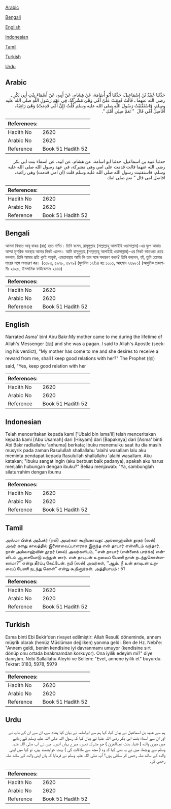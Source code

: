 [Arabic](#arabic)

[Bengali](#bengali)

[English](#english)

[Indonesian](#indonesian)

[Tamil](#tamil)

[Turkish](#turkish)

[Urdu](#urdu)

## Arabic


<div dir="rtl" lang="ar" style={{fontSize:'larger',backgroundColor:'#f8f9fa',padding:20}}>
حَدَّثَنَا عُبَيْدُ بْنُ إِسْمَاعِيلَ، حَدَّثَنَا أَبُو أُسَامَةَ، عَنْ هِشَامٍ، عَنْ أَبِيهِ، عَنْ أَسْمَاءَ بِنْتِ أَبِي بَكْرٍ ـ رضى الله عنهما ـ قَالَتْ قَدِمَتْ عَلَىَّ أُمِّي وَهْىَ مُشْرِكَةٌ، فِي عَهْدِ رَسُولِ اللَّهِ صلى الله عليه وسلم، فَاسْتَفْتَيْتُ رَسُولَ اللَّهِ صلى الله عليه وسلم قُلْتُ ‏(‏إِنَّ أُمِّي قَدِمَتْ‏)‏ وَهْىَ رَاغِبَةٌ، أَفَأَصِلُ أُمِّي قَالَ ‏ "‏ نَعَمْ صِلِي أُمَّكِ ‏"‏‏.‏
</div>
<div style={{backgroundColor:'#f8f9fa',padding:20, marginBottom: 10}}><table> <thead> <tr> <th>References:</th> <th></th> </tr> </thead> <tbody><tr><td>Hadith No</td><td>2620</td></tr><tr><td>Arabic No</td><td>2620</td></tr><tr><td>Reference</td><td>Book 51 Hadith 52</td></tr></tbody></table></div>


<div dir="rtl" lang="ar" style={{fontSize:'larger',backgroundColor:'#f8f9fa',padding:20}}>
حدثنا عبيد بن اسماعيل، حدثنا ابو اسامة، عن هشام، عن ابيه، عن اسماء بنت ابي بكر رضى الله عنهما قالت قدمت على امي وهى مشركة، في عهد رسول الله صلى الله عليه وسلم، فاستفتيت رسول الله صلى الله عليه وسلم قلت (ان امي قدمت) وهى راغبة، افاصل امي قال " نعم صلي امك
</div>
<div style={{backgroundColor:'#f8f9fa',padding:20, marginBottom: 10}}><table> <thead> <tr> <th>References:</th> <th></th> </tr> </thead> <tbody><tr><td>Hadith No</td><td>2620</td></tr><tr><td>Arabic No</td><td>2620</td></tr><tr><td>Reference</td><td>Book 51 Hadith 52</td></tr></tbody></table></div>

## Bengali


<div dir="ltr" lang="bn" style={{fontSize:'larger',backgroundColor:'#f8f9fa',padding:20}}>
আসমা বিনতে আবূ বাকর (রাঃ) হতে বর্ণিত। তিনি বলেন, রাসূলুল্লাহ (সাল্লাল্লাহু আলাইহি ওয়াসাল্লাম)-এর যুগে আমার আম্মা মুশরিক অবস্থায় আমার নিকট এলেন। আমি রাসূলুল্লাহ (সাল্লাল্লাহু আলাইহি ওয়াসাল্লাম)-এর নিকট ফাতওয়া চেয়ে বললাম, তিনি আমার প্রতি খুবই আকৃষ্ট, এমতাবস্থায় আমি কি তার সঙ্গে সদাচরণ করব? তিনি বললেন, হ্যাঁ, তুমি তোমার মায়ের সঙ্গে সদাচরণ কর। (৩১৮৩, ৫৯৭৮, ৫৯৭৯) (মুসলিম ১২/১৪ হাঃ ১০০৩, আহমাদ ২৬৯৮১) (আধুনিক প্রকাশনীঃ ২৪২৮, ইসলামিক ফাউন্ডেশনঃ ২৪৪৪)
</div>
<div style={{backgroundColor:'#f8f9fa',padding:20, marginBottom: 10}}><table> <thead> <tr> <th>References:</th> <th></th> </tr> </thead> <tbody><tr><td>Hadith No</td><td>2620</td></tr><tr><td>Arabic No</td><td>2620</td></tr><tr><td>Reference</td><td>Book 51 Hadith 52</td></tr></tbody></table></div>

## English


<div dir="ltr" lang="en" style={{fontSize:'larger',backgroundColor:'#f8f9fa',padding:20}}>
Narrated Asma' bint Abu Bakr:My mother came to me during the lifetime of Allah's Messenger (ﷺ) and she was a pagan. I said to Allah's Apostle (seeking his verdict), "My mother has come to me and she desires to receive a reward from me, shall I keep good relations with her?" The Prophet (ﷺ) said, "Yes, keep good relation with her
</div>
<div style={{backgroundColor:'#f8f9fa',padding:20, marginBottom: 10}}><table> <thead> <tr> <th>References:</th> <th></th> </tr> </thead> <tbody><tr><td>Hadith No</td><td>2620</td></tr><tr><td>Arabic No</td><td>2620</td></tr><tr><td>Reference</td><td>Book 51 Hadith 52</td></tr></tbody></table></div>

## Indonesian


<div dir="ltr" lang="id" style={{fontSize:'larger',backgroundColor:'#f8f9fa',padding:20}}>
Telah menceritakan kepada kami ['Ubaid bin Isma'il] telah menceritakan kepada kami [Abu Usamah] dari [Hisyam] dari [Bapaknya] dari [Asma' binti Abi Bakr radliallahu 'anhuma] berkata; Ibuku menemuiku saat itu dia masih musyrik pada zaman Rasulullah shallallahu 'alaihi wasallam lalu aku meminta pendapat kepada Rasulullah shallallahu 'alaihi wasallam. Aku katakan; "Ibuku sangat ingin (aku berbuat baik padanya), apakah aku harus menjalin hubungan dengan ibuku?" Beliau menjawab: "Ya, sambunglah silaturrahim dengan ibumu
</div>
<div style={{backgroundColor:'#f8f9fa',padding:20, marginBottom: 10}}><table> <thead> <tr> <th>References:</th> <th></th> </tr> </thead> <tbody><tr><td>Hadith No</td><td>2620</td></tr><tr><td>Arabic No</td><td>2620</td></tr><tr><td>Reference</td><td>Book 51 Hadith 52</td></tr></tbody></table></div>

## Tamil


<div dir="ltr" lang="ta" style={{fontSize:'larger',backgroundColor:'#f8f9fa',padding:20}}>
அஸ்மா பின்த் அபீபக்ர் (ரலி) அவர்கள் கூறியதாவது: அல்லாஹ்வின் தூதர் (ஸல்) அவர் களது காலத்தில் இணைவைப்பாளராக இருந்த என் தாயார் என்னிடம் வந்தார். நான் அல்லாஹ்வின் தூதர் (ஸல்) அவர்களிடம், ‘‘என் தாயார் (என்னைக் பார்க்க) என்னிடம் ஆசையோடு வந்துள் ளார். என் தாயுடன் உறவைப் பேணி நான் நடந்துகொள்ளலாமா?” என்று தீர்ப்பு கேட்டேன். நபி (ஸல்) அவர்கள், ‘‘ஆம். நீ உன் தாயுடன் உறவைப் பேணி நடந்து கொள்” என்று கூறினார்கள். அத்தியாயம் : 51
</div>
<div style={{backgroundColor:'#f8f9fa',padding:20, marginBottom: 10}}><table> <thead> <tr> <th>References:</th> <th></th> </tr> </thead> <tbody><tr><td>Hadith No</td><td>2620</td></tr><tr><td>Arabic No</td><td>2620</td></tr><tr><td>Reference</td><td>Book 51 Hadith 52</td></tr></tbody></table></div>

## Turkish


<div dir="ltr" lang="tr" style={{fontSize:'larger',backgroundColor:'#f8f9fa',padding:20}}>
Esma binti Ebi Bekir'den rivayet edilmiştir: Allah Resulü döneminde, annem müşrik olarak (henüz Müslüman değilken) yanıma geldi. Ben de Hz. Nebi'e: "Annem geldi, benim kendisine iyi davranmamı umuyor (kendisine sırt dönüp onu ortada bırakmamdan korkuyor). Ona iyilik edeyim mi?" diye danıştım. Nebi Sallallahu Aleyhi ve Sellem: "Evet, annene iyilik et" buyurdu. Tekrar: 3183, 5978, 5979
</div>
<div style={{backgroundColor:'#f8f9fa',padding:20, marginBottom: 10}}><table> <thead> <tr> <th>References:</th> <th></th> </tr> </thead> <tbody><tr><td>Hadith No</td><td>2620</td></tr><tr><td>Arabic No</td><td>2620</td></tr><tr><td>Reference</td><td>Book 51 Hadith 52</td></tr></tbody></table></div>

## Urdu


<div dir="rtl" lang="ur" style={{fontSize:'larger',backgroundColor:'#f8f9fa',padding:20}}>
ہم سے عبید بن اسماعیل نے بیان کیا، کہا ہم سے ابواسامہ نے بیان کیا ہشام سے، ان سے ان کے باپ نے اور ان سے اسماء بنت ابی بکر رضی اللہ عنہا نے بیان کیا کہ رسول اللہ صلی اللہ علیہ وسلم کے زمانے میں میری والدہ ( قتیلہ بنت عبدالعزیٰ ) جو مشرکہ تھیں، میرے یہاں آئیں۔ میں نے آپ صلی اللہ علیہ وسلم سے پوچھا، میں نے یہ بھی کہا کہ وہ ( مجھ سے ملاقات کی ) بہت خواہشمند ہیں، تو کیا میں اپنی والدہ کے ساتھ صلہ رحمی کر سکتی ہوں؟ آپ صلی اللہ علیہ وسلم نے فرمایا کہ ہاں اپنی والدہ کے ساتھ صلہ رحمی کر۔
</div>
<div style={{backgroundColor:'#f8f9fa',padding:20, marginBottom: 10}}><table> <thead> <tr> <th>References:</th> <th></th> </tr> </thead> <tbody><tr><td>Hadith No</td><td>2620</td></tr><tr><td>Arabic No</td><td>2620</td></tr><tr><td>Reference</td><td>Book 51 Hadith 52</td></tr></tbody></table></div>